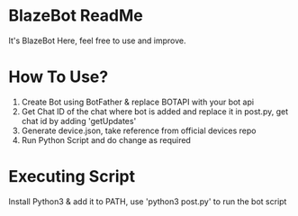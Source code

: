 # BlazeBot ReadMe
It's BlazeBot Here, feel free to use and improve.

# How To Use?
1. Create Bot using BotFather & replace BOTAPI with your bot api
2. Get Chat ID of the chat where bot is added and replace it in post.py, get chat id by adding 'getUpdates'
3. Generate device.json, take reference from official devices repo
4. Run Python Script and do change as required

# Executing Script
Install Python3 & add it to PATH, use 'python3 post.py' to run the bot script
